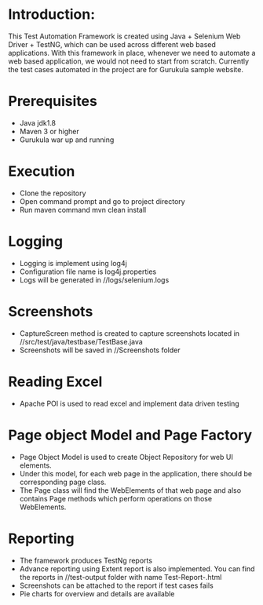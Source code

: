 # Introduction:
This Test Automation Framework is created using Java + Selenium Web Driver + TestNG, which can be used across different web based applications. With this framework in place, whenever we need to automate a web based application, we would not need to start from scratch. Currently the test cases automated in the project are for Gurukula sample website.

# Prerequisites
* Java jdk1.8
* Maven 3 or higher
* Gurukula war up and running

# Execution
* Clone the repository
* Open command prompt and go to project directory
* Run maven command mvn clean install

# Logging
* Logging is implement using log4j
* Configuration file name is log4j.properties
* Logs will be generated in //logs/selenium.logs

# Screenshots
* CaptureScreen method is created to capture screenshots located in //src/test/java/testbase/TestBase.java
* Screenshots will be saved in //Screenshots folder

# Reading Excel
* Apache POI is used to read excel and implement data driven testing

# Page object Model and Page Factory
* Page Object Model is used to create Object Repository for web UI elements. 
* Under this model, for each web page in the application, there should be corresponding page class. 
* The Page class will find the WebElements of that web page and also contains Page methods which perform operations on those WebElements.

# Reporting
* The framework produces TestNg reports
* Advance reporting using Extent report is also implemented. You can find the reports in //test-output folder with name Test-Report-<date-time>.html
* Screenshots can be attached to the report if test cases fails
* Pie charts for overview and details are available




